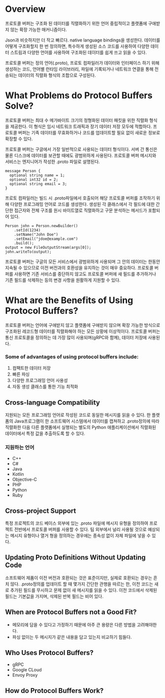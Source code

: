 # Overview
프로토콜 버퍼는 구조화 된 데이터를 직렬화하기 위한 언어 중립적이고 플랫폼에 구애받지 않는 확장 가능한 매커니즘이다.

Json과 비슷하지만 더 작고 빠르다. native language bindings을 생성한다. 데이터를 어떻게 구조화할지 한 번 정의하면, 특수하게 생성된 소스 코드를 사용하여 다양한 데이터 스트림과 다양한 언어를 사용하여 구조화된 데이터를 쉽게 쓰고 읽을 수 있다.

프로토콜 버퍼는 정의 언어(.proto), 프로토 컴파일러가 데이터와 인터페이스 하기 위해 생성하는 코드, 언어별 런타임 라이브러리, 파일에 기록되거나 네트워크 연결을 통해 전송되는 데이터의 직렬화 형식의 조합으로 구성된다.
# What Problems do Protocol Buffers Solve?
프로토콜 버퍼는 최대 수 메가바이트 크기의 정형화된 데이터 패킷을 위한 직렬화 형식을 제공한다. 이 형식은 임시 네트워크 트래픽과 장기 데이터 저장 모두에 적합하다. 프로토콜 버퍼는 기족 데이터를 무효화하거나 코드를 업데이트할 필요 없이 새로운 정보로 확장할 수 있다.

프로토콜 버퍼는 구글에서 가장 일반적으로 사용되는 데이터 형식이다. 서버 간 통신은 물론 디스크에 데이터를 보관할 때에도 광범위하게 사용된다. 프로토콜 버퍼 메시지와 서비스는 엔지니어가 작성한 .proto 파일로 설명된다.


```
message Person {
  optional string name = 1;
  optional int32 id = 2;
  optional string email = 3;
}
```

프로토 컴파일러는 빌드 시 .proto파일에서 호출되어 해당 프로토콜 버퍼를 조작하기 위해 다양한 프로그래밍 언어로 코드를 생성한다. 생성된 각 클래스에서 각 필드에 대한 간단한 접근자와 전체 구조를 원시 바이트열로 직렬화하고 구문 분석하는 메서드가 포함되어 있다.

```
Person john = Person.newBuilder()
    .setId(1234)
    .setName("John Doe")
    .setEmail("jdoe@example.com")
    .build();
output = new FileOutputStream(args[0]);
john.writeTo(output);
```

프로토콜 버퍼는 구글의 모든 서비스에서 광범위하게 사용되며 그 안의 데이터는 한동안 지속될 수 있으므로 이전 버전과의 호환성을 유지하는 것이 매우 중요하다. 프로토콜 버퍼를 사용하면 기존 서비스를 중단하지 않고도 프로토콜 버퍼에 새 필드를 추가하거나 기존 필드를 삭제하는 등의 변경 사항을 원활하게 지원할 수 있다.
# What are the Benefits of Using Protocol Buffers? 
프로토콜 버퍼는 언어에 구애받지 않고 플랫폼에 구애받지 않으며 확장 가능한 방식으로 구조화된 레코드형 데이터를 직렬화해야 하는 모든 상황에 이상적이다. 프로토콜 버퍼는 통신 프로토콜을 정의하는 데 가장 많이 사용되며(gRPC와 함께), 데이터 저장에 사용된다.
### Some of advantages of using protocol buffers include:
1. 컴팩트한 데이터 저장
2. 빠른 파싱
3. 다양한 프로그래밍 언어 사용성
4. 자동 생성 클래스를 통한 기능 최적화
## Cross-language Compatibility
지원되는 모든 프로그래밍 언어로 작성된 코드로 동일한 메시지를 읽을 수 있다. 한 플랫폼의 Java프로그램이 한 소프트웨어 시스템에서 데이터를 캡쳐하고 .proto정의에 따라 직렬화한 다음 다른 플랫폼에서 실행되는 별도의 Python 애플리케이션에서 직렬화된 데이터에서 특정 값을 추출하도록 할 수 있다.
### 지원하는 언어
* C++
* C#
* Java
* Kotlin
* Objective-C
* PHP
* Python
* Ruby
## Cross-project Support
특정 프로젝트의 코드 베이스 외부에 있는 .proto 파일에 메시지 유형을 정의하여 프로젝트 전반에서 프로토콜 버퍼를 사용할 수 있다. 팀 외부에서 널리 사용될 것으로 예상되는 메시지 유형이나 열거 형을 정의하는 경우에는 종속성 없이 자체 파일에 넣을 수 있다.
## Updating Proto Definitions Without Updating Code
소프트웨어 제품이 이전 버전과 호환되는 것은 표준이지만, 실제로 호환되는 경우는 흔치 않다. .proto정의를 업데이트 할 때 몇가지 간단한 관행을 따르는 한, 이전 코드는 새로 추가된 필드를 무시하고 문제 없이 새 메시지를 읽을 수 있다. 이전 코드에서 삭제된 필드는 기본값을 가지며, 삭제된 반복 필드는 비어 있다.
## When are Protocol Buffers not a Good Fit?
* 메모리에 담을 수 있다고 가정하기 때문에 아주 큰 용량은 다른 방법을 고려해야한다.
* 파싱 없이는 두 메시지가 같은 내용을 담고 있는지 비교하기 힘들다.
## Who Uses Protocol Buffers?
* gRPC
* Google CLoud
* Envoy Proxy
## How do Protocol Buffers Work?

